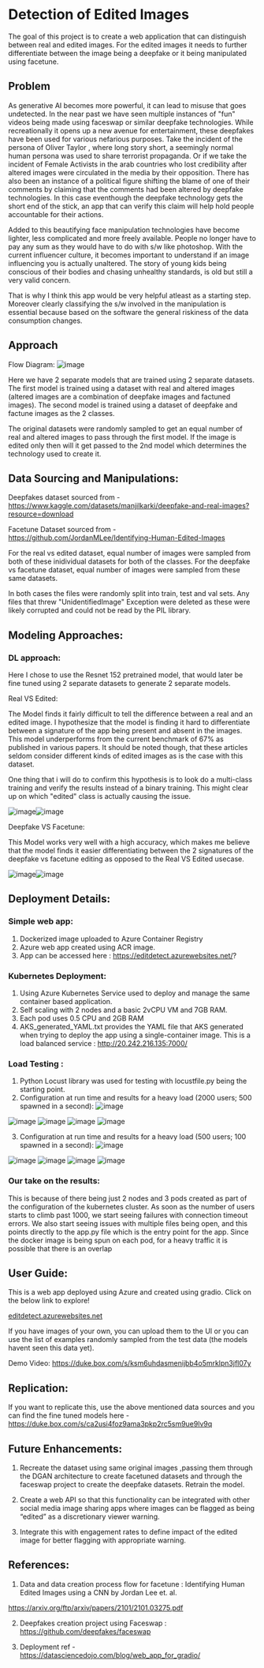 # Detection of Edited Images

The goal of this project is to create a web application that can distinguish between real and edited images. For the edited images it needs to further differentiate between the image being a deepfake or it being manipulated using facetune.

## Problem

As generative AI becomes more powerful, it can lead to misuse that goes undetected. In the near past we have seen multiple instances of "fun" videos being made using faceswap or similar deepfake technologies. While recreationally it opens up a new avenue for entertainment, these deepfakes have been used for various nefarious purposes.
Take the incident of the persona of Oliver Taylor , where long story short, a seemingly normal human persona was used to share terrorist propaganda. Or if we take the incident of Female Activists in the arab countries who lost credibility after altered images were circulated in the media by their opposition.
There has also been an instance of a political figure shifting the blame of one of their comments by claiming that the comments had been altered by deepfake technologies. In this case eventhough the deepfake technology gets the short end of the stick, an app that can verify this claim will help hold people accountable for their actions.

Added to this beautifying face manipulation technologies have become lighter, less complicated and more freely available. People no longer have to pay any sum as they would have to do with s/w like photoshop. With the current influencer culture, it becomes important to understand if an image influencing you is actually unaltered. The story of young kids being conscious of their bodies and chasing unhealthy standards, is old but still a very valid concern.

That is why I think this app would be very helpful atleast as a starting step.
Moreover clearly classifying the s/w involved in the manipulation is essential because based on the software the general riskiness of the data consumption changes.

## Approach

Flow Diagram:
![image](https://user-images.githubusercontent.com/110474064/234205320-2a44c4e6-e8f9-46c9-9a6f-9750d39a1527.png)

Here we have 2 separate models that are trained using 2 separate datasets. The first model is trained using a dataset with real and altered images (altered images are a combination of deepfake images and factuned images). The second model is trained using a dataset of deepfake and factune images as the 2 classes.

The original datasets were randomly sampled to get an equal number of real and altered images to pass through the first model. If the image is edited only then will it get passed to the 2nd model which determines the technology used to create it.

## Data Sourcing and Manipulations:

Deepfakes dataset sourced from - https://www.kaggle.com/datasets/manjilkarki/deepfake-and-real-images?resource=download

Facetune Dataset sourced from - https://github.com/JordanMLee/Identifying-Human-Edited-Images

For the real vs edited dataset, equal number of images were sampled from both of these inidividual datasets for both of the classes.
For the deepfake vs facetune dataset, equal number of images were sampled from these same datasets.

In both cases the files were randomly split into train, test and val sets. Any files that threw "UnidentifiedImage" Exception were deleted as these were likely corrupted and could not be read by the PIL library.

## Modeling Approaches:

### DL approach:
Here I chose to use the Resnet 152 pretrained model, that would later be fine tuned using 2 separate datasets to generate 2 separate models.

Real VS Edited:

The Model finds it fairly difficult to tell the difference between a real and an edited image. I hypothesize that the model is finding it hard to differentiate between a signature of the app being present and absent in the images. This model underperforms from the current benchmark of 67% as published in various papers. It should be noted though, that these articles seldom consider different kinds of edited images as is the case with this dataset.

One thing that i will do to confirm this hypothesis is to look do a multi-class training and verify the results instead of a binary training. This might clear up on which "edited" class is actually causing the issue.

![image](https://user-images.githubusercontent.com/110474064/234380131-86a8f8ba-94ef-4e8d-b664-56aa32657609.png)![image](https://user-images.githubusercontent.com/110474064/234380148-6f2ca755-1ddc-4be0-aed2-c3518fbb584d.png)

Deepfake VS Facetune:

This Model works very well with a high accuracy, which makes me believe that the model finds it easier differentiating between the 2 signatures of the deepfake vs facetune editing as opposed to the Real VS Edited usecase. 

![image](https://user-images.githubusercontent.com/110474064/234381970-ab87208a-e6a8-4f53-b4a7-bc2ce2adda27.png)![image](https://user-images.githubusercontent.com/110474064/234381999-b6da28b6-0ba4-4d3d-91d2-3d025df97081.png)

## Deployment Details:

### Simple web app:
1. Dockerized image uploaded to Azure Container Registry
2. Azure web app created using ACR image.
3. App can be accessed here : https://editdetect.azurewebsites.net/? 

### Kubernetes Deployment:
1. Using Azure Kubernetes Service used to deploy and manage the same container based application.
2. Self scaling with 2 nodes and a basic 2vCPU VM and 7GB RAM.
3. Each pod uses 0.5 CPU and 2GB RAM
4. AKS_generated_YAML.txt provides the YAML file that AKS generated when trying to deploy the app using a single-container image. This is a load balanced service : http://20.242.216.135:7000/ 

### Load Testing :
1. Python Locust library was used for testing with locustfile.py being the starting point.
2. Configuration at run time and results for a heavy load (2000 users; 500 spawned in a second):
![image](https://user-images.githubusercontent.com/110474064/235369485-a62bc1d0-9aa0-4c54-9b0d-9f69ec65f8ba.png)

![image](https://user-images.githubusercontent.com/110474064/235369189-7392fdcb-1ca4-4eb2-b9e9-eadadd854c34.png)
![image](https://user-images.githubusercontent.com/110474064/235369217-010d836f-20ad-407e-95e2-675b5fcbbddf.png)
![image](https://user-images.githubusercontent.com/110474064/235369262-8e0c239d-5cba-432a-b8d6-5373edf3921a.png)
![image](https://user-images.githubusercontent.com/110474064/235369288-b8dc48a0-9467-41f0-beb7-610580dbccbd.png)

3. Configuration at run time and results for a heavy load (500 users; 100 spawned in a second):
![image](https://user-images.githubusercontent.com/110474064/235370268-3d0217a0-2832-459c-a79e-1482e58a666f.png)

![image](https://user-images.githubusercontent.com/110474064/235369717-33b2a62d-2af2-4da0-a78c-21a87f6b53d7.png)
![image](https://user-images.githubusercontent.com/110474064/235369785-211d2712-782c-40c5-beee-833b8868df45.png)
![image](https://user-images.githubusercontent.com/110474064/235369811-885fd2ec-93d1-4613-a052-22e56d8ac036.png)
![image](https://user-images.githubusercontent.com/110474064/235369828-c6223b07-7be4-46dc-b137-5ae1aa2e6e16.png)

### Our take on the results:
This is because of there being just 2 nodes and 3 pods created as part of the configuration of the kubernetes cluster. As soon as the number of users starts to climb past 1000, we start seeing failures with connection timeout errors. We also start seeing issues with multiple files being open, and this points directly to the app.py file which is the entry point for the app. Since the docker image is being spun on each pod, for a heavy traffic it is possible that there is an overlap

## User Guide: 

This is a web app deployed using Azure and created using gradio. Click on the below link to explore!

[editdetect.azurewebsites.net ](https://editdetect.azurewebsites.net/?)

If you have images of your own, you can upload them to the UI or you can use the list of examples randomly sampled from the test data (the models havent seen this data yet).

Demo Video: https://duke.box.com/s/ksm6uhdasmenijbb4o5mrklpn3jfl07y 

## Replication:

If you want to replicate this, use the above mentioned data sources and you can find the fine tuned models here - https://duke.box.com/s/ca2usi4foz9ama3pkp2rc5sm9ue9lv9q 

## Future Enhancements:

1. Recreate the dataset using same original images ,passing them through the DGAN architecture to create facetuned datasets and through the faceswap project to create the deepfake datasets. Retrain the model.

2. Create a web API so that this functionality can be integrated with other social media image sharing apps where images can be flagged as being “edited” as a discretionary viewer warning.

3. Integrate this with engagement rates to define impact of the edited image for better flagging with appropriate warning.

## References:

1. Data and data creation process flow for facetune : Identifying Human Edited Images using a CNN by Jordan Lee et. al. 

 https://arxiv.org/ftp/arxiv/papers/2101/2101.03275.pdf
 
2. Deepfakes creation project using Faceswap : https://github.com/deepfakes/faceswap 

3. Deployment ref - https://datasciencedojo.com/blog/web_app_for_gradio/



 
